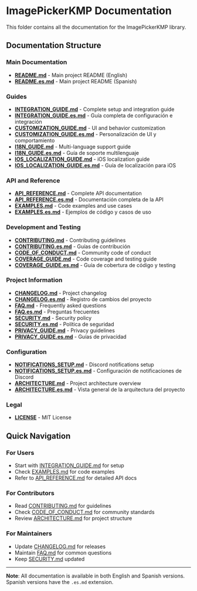 # ImagePickerKMP Documentation

This folder contains all the documentation for the ImagePickerKMP library.

## Documentation Structure

### Main Documentation
- **[README.md](../README.md)** - Main project README (English)
- **[README.es.md](../README.es.md)** - Main project README (Spanish)

### Guides
- **[INTEGRATION_GUIDE.md](INTEGRATION_GUIDE.md)** - Complete setup and integration guide
- **[INTEGRATION_GUIDE.es.md](INTEGRATION_GUIDE.es.md)** - Guía completa de configuración e integración
- **[CUSTOMIZATION_GUIDE.md](CUSTOMIZATION_GUIDE.md)** - UI and behavior customization
- **[CUSTOMIZATION_GUIDE.es.md](CUSTOMIZATION_GUIDE.es.md)** - Personalización de UI y comportamiento
- **[I18N_GUIDE.md](I18N_GUIDE.md)** - Multi-language support guide
- **[I18N_GUIDE.es.md](I18N_GUIDE.es.md)** - Guía de soporte multilenguaje
- **[IOS_LOCALIZATION_GUIDE.md](IOS_LOCALIZATION_GUIDE.md)** - iOS localization guide
- **[IOS_LOCALIZATION_GUIDE.es.md](IOS_LOCALIZATION_GUIDE.es.md)** - Guía de localización para iOS

### API and Reference
- **[API_REFERENCE.md](API_REFERENCE.md)** - Complete API documentation
- **[API_REFERENCE.es.md](API_REFERENCE.es.md)** - Documentación completa de la API
- **[EXAMPLES.md](EXAMPLES.md)** - Code examples and use cases
- **[EXAMPLES.es.md](EXAMPLES.es.md)** - Ejemplos de código y casos de uso

### Development and Testing
- **[CONTRIBUTING.md](CONTRIBUTING.md)** - Contributing guidelines
- **[CONTRIBUTING.es.md](CONTRIBUTING.es.md)** - Guías de contribución
- **[CODE_OF_CONDUCT.md](CODE_OF_CONDUCT.md)** - Community code of conduct
- **[COVERAGE_GUIDE.md](COVERAGE_GUIDE.md)** - Code coverage and testing guide
- **[COVERAGE_GUIDE.es.md](COVERAGE_GUIDE.es.md)** - Guía de cobertura de código y testing

### Project Information
- **[CHANGELOG.md](CHANGELOG.md)** - Project changelog
- **[CHANGELOG.es.md](CHANGELOG.es.md)** - Registro de cambios del proyecto
- **[FAQ.md](FAQ.md)** - Frequently asked questions
- **[FAQ.es.md](FAQ.es.md)** - Preguntas frecuentes
- **[SECURITY.md](SECURITY.md)** - Security policy
- **[SECURITY.es.md](SECURITY.es.md)** - Política de seguridad
- **[PRIVACY_GUIDE.md](PRIVACY_GUIDE.md)** - Privacy guidelines
- **[PRIVACY_GUIDE.es.md](PRIVACY_GUIDE.es.md)** - Guías de privacidad

### Configuration
- **[NOTIFICATIONS_SETUP.md](NOTIFICATIONS_SETUP.md)** - Discord notifications setup
- **[NOTIFICATIONS_SETUP.es.md](NOTIFICATIONS_SETUP.es.md)** - Configuración de notificaciones de Discord
- **[ARCHITECTURE.md](ARCHITECTURE.md)** - Project architecture overview
- **[ARCHITECTURE.es.md](ARCHITECTURE.es.md)** - Vista general de la arquitectura del proyecto

### Legal
- **[LICENSE](LICENSE)** - MIT License

## Quick Navigation

### For Users
- Start with [INTEGRATION_GUIDE.md](INTEGRATION_GUIDE.md) for setup
- Check [EXAMPLES.md](EXAMPLES.md) for code examples
- Refer to [API_REFERENCE.md](API_REFERENCE.md) for detailed API docs

### For Contributors
- Read [CONTRIBUTING.md](CONTRIBUTING.md) for guidelines
- Check [CODE_OF_CONDUCT.md](CODE_OF_CONDUCT.md) for community standards
- Review [ARCHITECTURE.md](ARCHITECTURE.md) for project structure

### For Maintainers
- Update [CHANGELOG.md](CHANGELOG.md) for releases
- Maintain [FAQ.md](FAQ.md) for common questions
- Keep [SECURITY.md](SECURITY.md) updated

---

**Note**: All documentation is available in both English and Spanish versions. Spanish versions have the `.es.md` extension. 